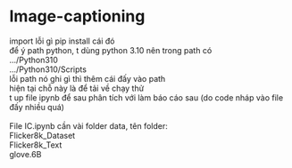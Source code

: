 # Image-captioning
import lỗi gì pip install cái đó <br />
để ý path python, t dùng python 3.10 nên trong path có <br />
.../Python310 <br />
.../Python310/Scripts <br />
lỗi path nó ghi gì thì thêm cái đấy vào path <br />
hiện tại chỗ này là để tải về chạy thử <br />
t up file ipynb để sau phân tích với làm báo cáo sau (do code nháp vào file đấy nhiều quá) <br /> <br />
File IC.ipynb cần vài folder data, tên folder: <br />
Flicker8k_Dataset <br />
Flicker8k_Text <br />
glove.6B <br />
